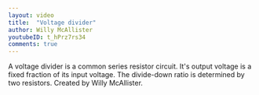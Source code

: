 ```yaml
---
layout: video
title:  "Voltage divider"
author: Willy McAllister
youtubeID: t_hPrz7rs34
comments: true
--- 
```


A voltage divider is a common series resistor circuit. It's output voltage is a fixed fraction of its input voltage. The divide-down ratio is determined by two resistors. Created by Willy McAllister.